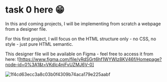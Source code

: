# task 0 here 😁

In this and coming projects, I will be implementing from scratch a webpage from a designer file.

For this first project, I will focus on the HTML structure only - no CSS, no style - just pure HTML semantic.

This designer file will be available on Figma - feel free to access it from here:
![https://www.figma.com/file/yRdSGrt6hf1WYWIz8KV46f/Homepage?node-id=0%3A1&t=VKdlc4njFvUZMJ6V-0]

![1f4cd63ecc3a8c03b0f4309b74aca179e225aabf](https://user-images.githubusercontent.com/113444617/214076451-e7c591ed-303e-4bf0-b987-e84f8722dce2.jpg)